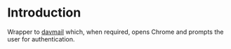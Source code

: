 # Introduction

Wrapper to [davmail](https://github.com/mguessan/davmail) which, when required, opens Chrome and prompts the user for authentication.
